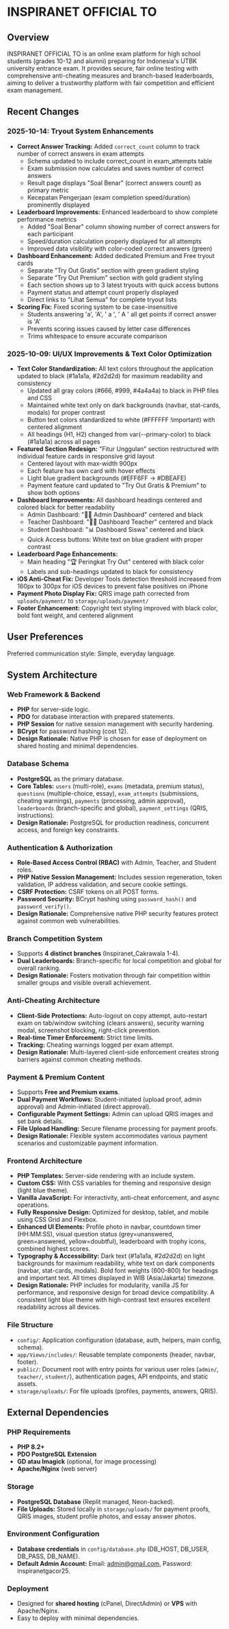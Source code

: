 # INSPIRANET OFFICIAL TO

## Overview

INSPIRANET OFFICIAL TO is an online exam platform for high school students (grades 10-12 and alumni) preparing for Indonesia's UTBK university entrance exam. It provides secure, fair online testing with comprehensive anti-cheating measures and branch-based leaderboards, aiming to deliver a trustworthy platform with fair competition and efficient exam management.

## Recent Changes

### 2025-10-14: Tryout System Enhancements
- **Correct Answer Tracking:** Added `correct_count` column to track number of correct answers in exam attempts
  - Schema updated to include correct_count in exam_attempts table
  - Exam submission now calculates and saves number of correct answers
  - Result page displays "Soal Benar" (correct answers count) as primary metric
  - Kecepatan Pengerjaan (exam completion speed/duration) prominently displayed
- **Leaderboard Improvements:** Enhanced leaderboard to show complete performance metrics
  - Added "Soal Benar" column showing number of correct answers for each participant
  - Speed/duration calculation properly displayed for all attempts
  - Improved data visibility with color-coded correct answers (green)
- **Dashboard Enhancement:** Added dedicated Premium and Free tryout cards
  - Separate "Try Out Gratis" section with green gradient styling
  - Separate "Try Out Premium" section with gold gradient styling
  - Each section shows up to 3 latest tryouts with quick access buttons
  - Payment status and attempt count properly displayed
  - Direct links to "Lihat Semua" for complete tryout lists
- **Scoring Fix:** Fixed scoring system to be case-insensitive
  - Students answering 'a', 'A', ' a ', ' A ' all get points if correct answer is 'A'
  - Prevents scoring issues caused by letter case differences
  - Trims whitespace to ensure accurate comparison

### 2025-10-09: UI/UX Improvements & Text Color Optimization
- **Text Color Standardization:** All text colors throughout the application updated to black (#1a1a1a, #2d2d2d) for maximum readability and consistency
  - Updated all gray colors (#666, #999, #4a4a4a) to black in PHP files and CSS
  - Maintained white text only on dark backgrounds (navbar, stat-cards, modals) for proper contrast
  - Button text colors standardized to white (#FFFFFF !important) with centered alignment
  - All headings (H1, H2) changed from var(--primary-color) to black (#1a1a1a) across all pages
- **Featured Section Redesign:** "Fitur Unggulan" section restructured with individual feature cards in responsive grid layout
  - Centered layout with max-width 900px
  - Each feature has own card with hover effects
  - Light blue gradient backgrounds (#EFF6FF → #DBEAFE)
  - Payment feature card updated to "Try Out Gratis & Premium" to show both options
- **Dashboard Improvements:** All dashboard headings centered and colored black for better readability
  - Admin Dashboard: "👨‍💼 Admin Dashboard" centered and black
  - Teacher Dashboard: "👨‍🏫 Dashboard Teacher" centered and black
  - Student Dashboard: "📊 Dashboard Siswa" centered and black
  - Quick Access buttons: White text on blue gradient with proper contrast
- **Leaderboard Page Enhancements:** 
  - Main heading "🏆 Peringkat Try Out" centered with black color
  - Labels and sub-headings updated to black for consistency
- **iOS Anti-Cheat Fix:** Developer Tools detection threshold increased from 160px to 300px for iOS devices to prevent false positives on iPhone
- **Payment Photo Display Fix:** QRIS image path corrected from `uploads/payment/` to `storage/uploads/payment/`
- **Footer Enhancement:** Copyright text styling improved with black color, bold font weight, and centered alignment

## User Preferences

Preferred communication style: Simple, everyday language.

## System Architecture

### Web Framework & Backend
- **PHP** for server-side logic.
- **PDO** for database interaction with prepared statements.
- **PHP Session** for native session management with security hardening.
- **BCrypt** for password hashing (cost 12).
- **Design Rationale:** Native PHP is chosen for ease of deployment on shared hosting and minimal dependencies.

### Database Schema
- **PostgreSQL** as the primary database.
- **Core Tables:** `users` (multi-role), `exams` (metadata, premium status), `questions` (multiple-choice, essay), `exam_attempts` (submissions, cheating warnings), `payments` (processing, admin approval), `leaderboards` (branch-specific and global), `payment_settings` (QRIS, instructions).
- **Design Rationale:** PostgreSQL for production readiness, concurrent access, and foreign key constraints.

### Authentication & Authorization
- **Role-Based Access Control (RBAC)** with Admin, Teacher, and Student roles.
- **PHP Native Session Management:** Includes session regeneration, token validation, IP address validation, and secure cookie settings.
- **CSRF Protection:** CSRF tokens on all POST forms.
- **Password Security:** BCrypt hashing using `password_hash()` and `password_verify()`.
- **Design Rationale:** Comprehensive native PHP security features protect against common web vulnerabilities.

### Branch Competition System
- Supports **4 distinct branches** (Inspiranet_Cakrawala 1-4).
- **Dual Leaderboards:** Branch-specific for local competition and global for overall ranking.
- **Design Rationale:** Fosters motivation through fair competition within smaller groups and visible overall achievement.

### Anti-Cheating Architecture
- **Client-Side Protections:** Auto-logout on copy attempt, auto-restart exam on tab/window switching (clears answers), security warning modal, screenshot blocking, right-click prevention.
- **Real-time Timer Enforcement:** Strict time limits.
- **Tracking:** Cheating warnings logged per exam attempt.
- **Design Rationale:** Multi-layered client-side enforcement creates strong barriers against common cheating methods.

### Payment & Premium Content
- Supports **Free and Premium exams**.
- **Dual Payment Workflows:** Student-initiated (upload proof, admin approval) and Admin-initiated (direct approval).
- **Configurable Payment Settings:** Admin can upload QRIS images and set bank details.
- **File Upload Handling:** Secure filename processing for payment proofs.
- **Design Rationale:** Flexible system accommodates various payment scenarios and customizable payment information.

### Frontend Architecture
- **PHP Templates:** Server-side rendering with an include system.
- **Custom CSS:** With CSS variables for theming and responsive design (light blue theme).
- **Vanilla JavaScript:** For interactivity, anti-cheat enforcement, and async operations.
- **Fully Responsive Design:** Optimized for desktop, tablet, and mobile using CSS Grid and Flexbox.
- **Enhanced UI Elements:** Profile photo in navbar, countdown timer (HH:MM:SS), visual question status (grey=unanswered, green=answered, yellow=doubtful), leaderboard with trophy icons, combined highest scores.
- **Typography & Accessibility:** Dark text (#1a1a1a, #2d2d2d) on light backgrounds for maximum readability, white text on dark components (navbar, stat-cards, modals). Bold font weights (600-800) for headings and important text. All times displayed in WIB (Asia/Jakarta) timezone.
- **Design Rationale:** PHP includes for modularity, vanilla JS for performance, and responsive design for broad device compatibility. A consistent light blue theme with high-contrast text ensures excellent readability across all devices.

### File Structure
- `config/`: Application configuration (database, auth, helpers, main config, schema).
- `app/Views/includes/`: Reusable template components (header, navbar, footer).
- `public/`: Document root with entry points for various user roles (`admin/`, `teacher/`, `student/`), authentication pages, API endpoints, and static assets.
- `storage/uploads/`: For file uploads (profiles, payments, answers, QRIS).

## External Dependencies

### PHP Requirements
- **PHP 8.2+**
- **PDO PostgreSQL Extension**
- **GD atau Imagick** (optional, for image processing)
- **Apache/Nginx** (web server)

### Storage
- **PostgreSQL Database** (Replit managed, Neon-backed).
- **File Uploads:** Stored locally in `storage/uploads/` for payment proofs, QRIS images, student profile photos, and essay answer photos.

### Environment Configuration
- **Database credentials** in `config/database.php` (DB_HOST, DB_USER, DB_PASS, DB_NAME).
- **Default Admin Account:** Email: admin@gmail.com, Password: inspiranetgacor25.

### Deployment
- Designed for **shared hosting** (cPanel, DirectAdmin) or **VPS** with Apache/Nginx.
- Easy to deploy with minimal dependencies.